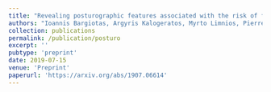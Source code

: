 ```yaml
---
title: "Revealing posturographic features associated with the risk of falling in patients with Parkinsonian syndromes via machine learning"
authors: "Ioannis Bargiotas, Argyris Kalogeratos, Myrto Limnios, Pierre–Paul Vidal, Damien Ricard, Nicolas Vayatis"
collection: publications
permalink: /publication/posturo
excerpt: ''
pubtype: 'preprint'
date: 2019-07-15
venue: 'Preprint'
paperurl: 'https://arxiv.org/abs/1907.06614'
---
```

